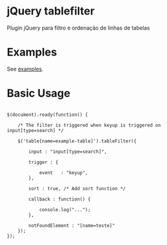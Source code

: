 ﻿# jQuery tablefilter
Plugin jQuery para filtro e ordenação de linhas de tabelas
# Examples
See <a href="https://github.com/lenonmauer/tableFilter/tree/master/examples/">examples</a>.
# Basic Usage
<pre>
<code>
$(document).ready(function() {
	
	/* The filter is triggered when keyup is triggered on input[type=search] */

	$('table[name=example-table]').tableFilter({
		
		input : "input[type=search]",
			
		trigger : {
			
			event 	: "keyup",
		},

		sort : true, /* Add sort function */
			
		callback : function() {
        
          	console.log("...");
        },

		notFoundElement : "[name=teste]"
	});
});
</code>
</pre>
